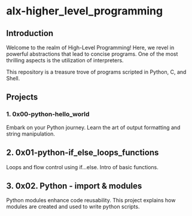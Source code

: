 # alx-higher_level_programming

## Introduction

Welcome to the realm of High-Level Programming! Here, we revel in powerful abstractions that lead to concise programs. One of the most thrilling aspects is the utilization of interpreters.

This repository is a treasure trove of programs scripted in Python, C, and Shell.

## Projects

### 1. 0x00-python-hello_world

Embark on your Python journey. Learn the art of output formatting and string manipulation.

## 2. 0x01-python-if_else_loops_functions

Loops and flow control using if...else. Intro of basic functions.

## 3. 0x02. Python - import & modules

Python modules enhance code reusability. This project explains how modules are created and used to write python scripts.
